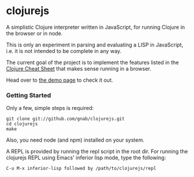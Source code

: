 # clojurejs

A simplistic Clojure interpreter written in JavaScript, for running Clojure in the browser or in node.

This is only an experiment in parsing and evaluating a LISP in JavaScript, i.e. it is not intended to be complete in any way.

The current goal of the project is to implement the features listed in the [Clojure Cheat Sheet](http://clojure.org/cheatsheet) that makes sense running in a browser.

Head over to [the demo page](http://gnab.github.com/clojurejs) to check it out.

### Getting Started

Only a few, simple steps is required:

    git clone git://github.com/gnab/clojurejs.git
    cd clojurejs
    make

Also, you need node (and npm) installed on your system.

A REPL is provided by running the repl script in the root dir.
For running the clojurejs REPL using Emacs' inferior lisp mode, type the following:

    C-u M-x inferior-lisp followed by /path/to/clojurejs/repl




